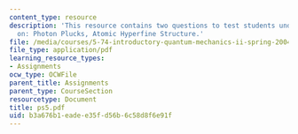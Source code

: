 ```yaml
---
content_type: resource
description: 'This resource contains two questions to test students understanding
  on: Photon Plucks, Atomic Hyperfine Structure.'
file: /media/courses/5-74-introductory-quantum-mechanics-ii-spring-2004/b3a676b1eadee35fd56b6c58d8f6e91f_ps5.pdf
file_type: application/pdf
learning_resource_types:
- Assignments
ocw_type: OCWFile
parent_title: Assignments
parent_type: CourseSection
resourcetype: Document
title: ps5.pdf
uid: b3a676b1-eade-e35f-d56b-6c58d8f6e91f
---
```

